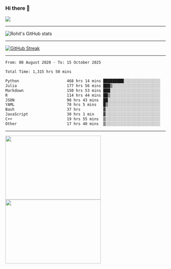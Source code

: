 ### Hi there 👋

 ![](https://komarev.com/ghpvc/?username=RohitRathore1&color=blueviolet)

<hr/>

![Rohit's GitHub stats](https://github-readme-stats.vercel.app/api?username=RohitRathore1&show_icons=true&theme=transparent)

<hr/>

[![GitHub Streak](http://github-readme-streak-stats.herokuapp.com?user=RohitRathore1&theme=dark&mode=weekly)](https://git.io/streak-stats)

<hr/>

<!--START_SECTION:waka-->

```txt
From: 08 August 2020 - To: 15 October 2025

Total Time: 1,315 hrs 50 mins

Python                     468 hrs 14 mins █████████░░░░░░░░░░░░░░░░   35.59 %
Julia                      177 hrs 56 mins ███▒░░░░░░░░░░░░░░░░░░░░░   13.52 %
Markdown                   150 hrs 53 mins ███░░░░░░░░░░░░░░░░░░░░░░   11.47 %
R                          114 hrs 44 mins ██▒░░░░░░░░░░░░░░░░░░░░░░   08.72 %
JSON                       98 hrs 43 mins  ██░░░░░░░░░░░░░░░░░░░░░░░   07.50 %
YAML                       70 hrs 5 mins   █▒░░░░░░░░░░░░░░░░░░░░░░░   05.33 %
Bash                       37 hrs          ▓░░░░░░░░░░░░░░░░░░░░░░░░   02.81 %
JavaScript                 30 hrs 1 min    ▓░░░░░░░░░░░░░░░░░░░░░░░░   02.28 %
C++                        19 hrs 55 mins  ▒░░░░░░░░░░░░░░░░░░░░░░░░   01.51 %
Other                      17 hrs 40 mins  ▒░░░░░░░░░░░░░░░░░░░░░░░░   01.34 %
```

<!--END_SECTION:waka-->

<hr/>

<p>
  <img src="https://wakatime.com/share/@TeAmp0is0N/3935ee43-08a3-493e-8b95-60c1f9204b15.svg" width="300" height="200">
  <img src="https://wakatime.com/share/@TeAmp0is0N/8717aacc-7340-44e0-abb1-987dc9823fcd.svg" width="300" height="200">
</p>




